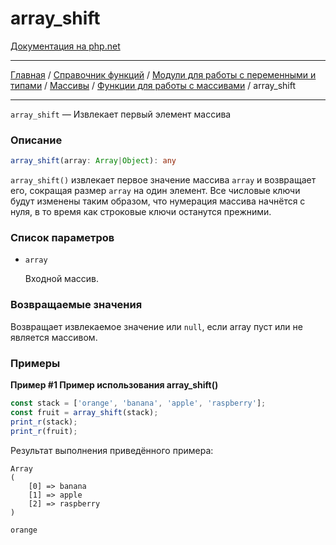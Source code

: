 # array_shift

[Документация на php.net](https://www.php.net/manual/ru/function.array-shift.php)

---

[Главная](../../../../../README.md) / [Справочник функций](../../../../funcref.md) /
[Модули для работы с переменными и типами](../../../vartype.md) / [Массивы](../../array.md) /
[Функции для работы с массивами](../func.md) / array_shift

---

`array_shift` — Извлекает первый элемент массива

### Описание

```ts
array_shift(array: Array|Object): any
```

`array_shift()` извлекает первое значение массива `array` и возвращает его, сокращая размер `array`
на один элемент. Все числовые ключи будут изменены таким образом, что нумерация массива начнётся с
нуля, в то время как строковые ключи останутся прежними.

### Список параметров

-   `array`

    Входной массив.

### Возвращаемые значения

Возвращает извлекаемое значение или `null`, если array пуст или не является массивом.

### Примеры

**Пример #1 Пример использования array_shift()**

```js
const stack = ['orange', 'banana', 'apple', 'raspberry'];
const fruit = array_shift(stack);
print_r(stack);
print_r(fruit);
```

Результат выполнения приведённого примера:

    Array
    (
        [0] => banana
        [1] => apple
        [2] => raspberry
    )

    orange
